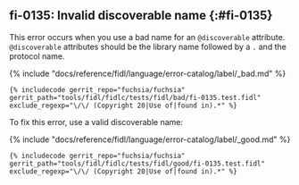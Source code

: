 ## fi-0135: Invalid discoverable name {:#fi-0135}

This error occurs when you use a bad name for an `@discoverable` attribute.
`@discoverable` attributes should be the library name followed by a `.` and the
protocol name.

{% include "docs/reference/fidl/language/error-catalog/label/_bad.md" %}

```fidl
{% includecode gerrit_repo="fuchsia/fuchsia" gerrit_path="tools/fidl/fidlc/tests/fidl/bad/fi-0135.test.fidl" exclude_regexp="\/\/ (Copyright 20|Use of|found in).*" %}
```

To fix this error, use a valid discoverable name:

{% include "docs/reference/fidl/language/error-catalog/label/_good.md" %}

```fidl
{% includecode gerrit_repo="fuchsia/fuchsia" gerrit_path="tools/fidl/fidlc/tests/fidl/good/fi-0135.test.fidl" exclude_regexp="\/\/ (Copyright 20|Use of|found in).*" %}
```
